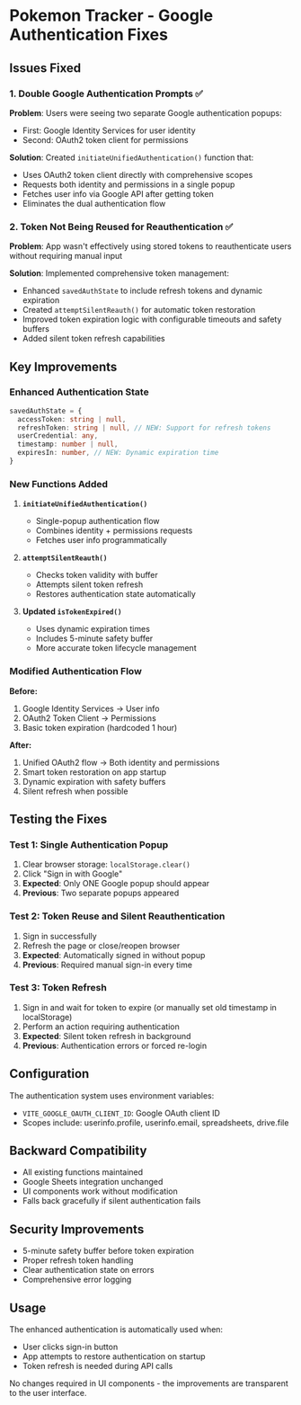 # Pokemon Tracker - Google Authentication Fixes

## Issues Fixed

### 1. Double Google Authentication Prompts ✅

**Problem**: Users were seeing two separate Google authentication popups:

- First: Google Identity Services for user identity
- Second: OAuth2 token client for permissions

**Solution**: Created `initiateUnifiedAuthentication()` function that:

- Uses OAuth2 token client directly with comprehensive scopes
- Requests both identity and permissions in a single popup
- Fetches user info via Google API after getting token
- Eliminates the dual authentication flow

### 2. Token Not Being Reused for Reauthentication ✅

**Problem**: App wasn't effectively using stored tokens to reauthenticate users without requiring manual input

**Solution**: Implemented comprehensive token management:

- Enhanced `savedAuthState` to include refresh tokens and dynamic expiration
- Created `attemptSilentReauth()` for automatic token restoration
- Improved token expiration logic with configurable timeouts and safety buffers
- Added silent token refresh capabilities

## Key Improvements

### Enhanced Authentication State

```typescript
savedAuthState = {
  accessToken: string | null,
  refreshToken: string | null, // NEW: Support for refresh tokens
  userCredential: any,
  timestamp: number | null,
  expiresIn: number, // NEW: Dynamic expiration time
}
```

### New Functions Added

1. **`initiateUnifiedAuthentication()`**
   - Single-popup authentication flow
   - Combines identity + permissions requests
   - Fetches user info programmatically

2. **`attemptSilentReauth()`**
   - Checks token validity with buffer
   - Attempts silent token refresh
   - Restores authentication state automatically

3. **Updated `isTokenExpired()`**
   - Uses dynamic expiration times
   - Includes 5-minute safety buffer
   - More accurate token lifecycle management

### Modified Authentication Flow

**Before:**

1. Google Identity Services → User info
2. OAuth2 Token Client → Permissions
3. Basic token expiration (hardcoded 1 hour)

**After:**

1. Unified OAuth2 flow → Both identity and permissions
2. Smart token restoration on app startup
3. Dynamic expiration with safety buffers
4. Silent refresh when possible

## Testing the Fixes

### Test 1: Single Authentication Popup

1. Clear browser storage: `localStorage.clear()`
2. Click "Sign in with Google"
3. **Expected**: Only ONE Google popup should appear
4. **Previous**: Two separate popups appeared

### Test 2: Token Reuse and Silent Reauthentication

1. Sign in successfully
2. Refresh the page or close/reopen browser
3. **Expected**: Automatically signed in without popup
4. **Previous**: Required manual sign-in every time

### Test 3: Token Refresh

1. Sign in and wait for token to expire (or manually set old timestamp in localStorage)
2. Perform an action requiring authentication
3. **Expected**: Silent token refresh in background
4. **Previous**: Authentication errors or forced re-login

## Configuration

The authentication system uses environment variables:

- `VITE_GOOGLE_OAUTH_CLIENT_ID`: Google OAuth client ID
- Scopes include: userinfo.profile, userinfo.email, spreadsheets, drive.file

## Backward Compatibility

- All existing functions maintained
- Google Sheets integration unchanged
- UI components work without modification
- Falls back gracefully if silent authentication fails

## Security Improvements

- 5-minute safety buffer before token expiration
- Proper refresh token handling
- Clear authentication state on errors
- Comprehensive error logging

## Usage

The enhanced authentication is automatically used when:

- User clicks sign-in button
- App attempts to restore authentication on startup
- Token refresh is needed during API calls

No changes required in UI components - the improvements are transparent to the user interface.
